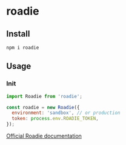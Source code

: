 # roadie

## Install

```
npm i roadie
```

## Usage

### Init

```js
import Roadie from 'roadie';

const roadie = new Roadie({
  environment: 'sandbox', // or production
  token: process.env.ROADIE_TOKEN,
});
```

[Official Roadie documentation](https://docs.roadie.com)

